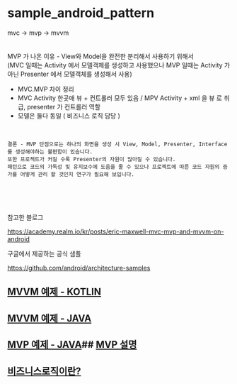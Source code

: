 # sample_android_pattern
mvc -> mvp -> mvvm 
<br/>
<br/>
<br/>
MVP 가 나온 이유 - View와 Model을 완전한 분리해서 사용하기 위해서
<br/>
(MVC 일때는 Activity 에서 모델객체를 생성하고 사용했으나 MVP 일때는 Activity 가아닌 Presenter 에서 모델객체를 생성해서 사용)
<br/>
- MVC.MVP 차이 정리  
- MVC Activity 한곳애 뷰 + 컨트롤러 모두 있음 / MPV Activity + xml 을 뷰 로 취급, presenter 가 컨트롤러 역할 
- 모델은 둘다 동일 ( 비즈니스 로직 담당 )
<br/>

```
결론 - MVP 단점으로는 하나의 화면을 생성 시 View, Model, Presenter, Interface 를 생성해야하는 불편함이 있습니다. 
또한 프로젝트가 커질 수록 Presenter의 자원이 많아질 수 있습니다. 
패턴으로 코드의 가독성 및 유지보수에 도움을 줄 수 있으나 프로젝트에 따른 코드 자원의 증가를 어떻게 관리 할 것인지 연구가 필요해 보입니다. 
```

<br/>
<br/>
<br/>



참고한 블로그

https://academy.realm.io/kr/posts/eric-maxwell-mvc-mvp-and-mvvm-on-android

구글에서 제공하는 공식 샘플 

https://github.com/android/architecture-samples

## [MVVM 예제 - KOTLIN](https://github.com/AgustaRC/MVVMArchitecture/tree/master/app/src/main/java/com/leopold/mvvm)

## [MVVM 예제 - JAVA](https://github.com/MindorksOpenSource/android-mvvm-architecture/tree/master/app/src/main/java/com/mindorks/framework/mvvm)


## [MVP 예제 - JAVA](https://github.com/dlwls5201/MyAndroidArchitecture/tree/MVP-Basic-Java/app/src/main/java/com/tistory/black_jin0427/myandroidarchitecture)## [MVP 설명](https://black-jin0427.tistory.com/149)

## [비즈니스로직이란?](https://mommoo.tistory.com/67)
